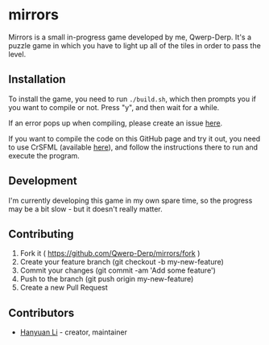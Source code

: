 # mirrors

Mirrors is a small in-progress game developed by me, Qwerp-Derp. It's a puzzle game in which you have to light
up all of the tiles in order to pass the level.

## Installation

To install the game, you need to run `./build.sh`, which then prompts you if you want to compile or not. Press "y", and then wait for a while.

If an error pops up when compiling, please create an issue [here](https://github.com/Qwerp-Derp/mirrors/issues).

If you want to compile the code on this GitHub page and try it out, you need to use CrSFML (available [here](https://github.com/oprypin/crsfml)), and follow the instructions there to run and execute the program.

## Development

I'm currently developing this game in my own spare time, so the progress may be a bit slow - but it doesn't really matter.

## Contributing

1. Fork it ( https://github.com/Qwerp-Derp/mirrors/fork )
2. Create your feature branch (git checkout -b my-new-feature)
3. Commit your changes (git commit -am 'Add some feature')
4. Push to the branch (git push origin my-new-feature)
5. Create a new Pull Request

## Contributors

- [Hanyuan Li](https://github.com/[Qwerp-Derp])  - creator, maintainer
